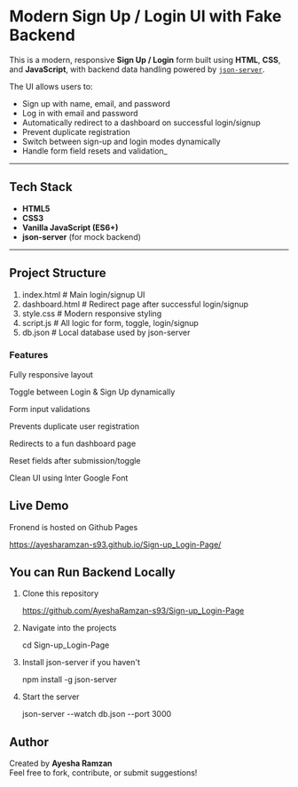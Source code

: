 #  Modern Sign Up / Login UI with Fake Backend

This is a modern, responsive **Sign Up / Login** form built using **HTML**, **CSS**, and **JavaScript**, with backend data handling powered by [`json-server`](https://github.com/typicode/json-server).

The UI allows users to:
- Sign up with name, email, and password
- Log in with email and password
- Automatically redirect to a dashboard on successful login/signup
- Prevent duplicate registration
- Switch between sign-up and login modes dynamically
- Handle form field resets and validation_

---

## Tech Stack

- **HTML5**
- **CSS3**
- **Vanilla JavaScript (ES6+)**
- **json-server** (for mock backend)

---

##  Project Structure

1. index.html # Main login/signup UI
2. dashboard.html # Redirect page after successful login/signup
3. style.css # Modern responsive styling
4. script.js # All logic for form, toggle, login/signup
5. db.json # Local database used by json-server
   

### Features

Fully responsive layout

Toggle between Login & Sign Up dynamically

Form input validations

Prevents duplicate user registration

Redirects to a fun dashboard page

Reset fields after submission/toggle

Clean UI using Inter Google Font

## Live Demo

Fronend is hosted on Github Pages

https://ayesharamzan-s93.github.io/Sign-up_Login-Page/

## You can Run Backend Locally 

1. Clone this repository
   
   https://github.com/AyeshaRamzan-s93/Sign-up_Login-Page

2. Navigate into the projects

   cd Sign-up_Login-Page

3. Install json-server if you haven't

   npm install -g json-server

5. Start the server

   json-server --watch db.json --port 3000


##  Author

Created by **Ayesha Ramzan**  
Feel free to fork, contribute, or submit suggestions!
